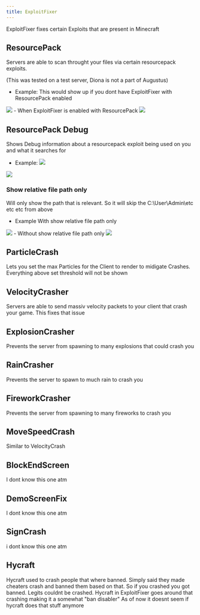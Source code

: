 ```yaml
---
title: ExploitFixer
---
```

ExploitFixer fixes certain Exploits that are present in Minecraft

## ResourcePack
Servers are able to scan throught your files via certain resourcepack exploits.

(This was tested on a test server, Diona is not a part of Augustus)
- Example: This would show up if you dont have ExploitFixer with ResourcePack enabled
<img src="https://i.imgur.com/DjQJhzs.png">
- When ExploitFixer is enabled with ResourcePack
<img src="https://i.imgur.com/3HAEmzd.png">

## ResourcePack Debug
Shows Debug information about a resourcepack exploit being used on you and what it searches for
- Example: <img src="https://i.imgur.com/JgUan7W.png">
<img src="https://i.imgur.com/ugFPW6w.png">


### Show relative file path only
Will only show the path that is relevant. So it will skip the C:\User\Admin\etc etc etc from above
- Example With show relative file path only
<img src="https://i.imgur.com/0b1X4me.png">
- Without show relative file path only
<img src="https://i.imgur.com/JgUan7W.png">


## ParticleCrash
Lets you set the max Particles for the Client to render to midigate Crashes. Everything above set threshold will not be shown

## VelocityCrasher
Servers are able to send massiv velocity packets to your client that crash your game. This fixes that issue

## ExplosionCrasher
Prevents the server from spawning to many explosions that could crash you

## RainCrasher
Prevents the server to spawn to much rain to crash you

## FireworkCrasher
Prevents the server from spawning to many fireworks to crash you

## MoveSpeedCrash
Similar to VelocityCrash

## BlockEndScreen
I dont know this one atm

## DemoScreenFix
I dont know this one atm

## SignCrash
i dont know this one atm

## Hycraft
Hycraft used to crash people that where banned. Simply said they made cheaters crash and banned them based on that. So if you crashed you got banned. Legits couldnt be crashed. Hycraft in ExploitFixer goes around that crashing making it a somewhat "ban disabler" As of now it doesnt seem if hycraft does that stuff anymore